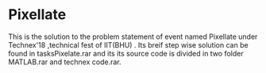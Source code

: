 # Pixellate
This is the solution to the problem statement of event named Pixellate under Technex'18 ,technical fest of IIT(BHU) .
Its breif step wise solution can be found in tasksPixelate.rar and its its source code is divided in two folder MATLAB.rar and technex code.rar.
